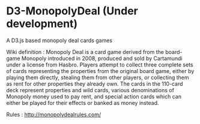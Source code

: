 # D3-MonopolyDeal (Under development)
A D3.js based monopoly deal cards games

Wiki definition : Monopoly Deal is a card game derived from the board-game Monopoly introduced in 2008, produced and sold by Cartamundi under a license from Hasbro. Players attempt to collect three complete sets of cards representing the properties from the original board game, either by playing them directly, stealing them from other players, or collecting them as rent for other properties they already own. The cards in the 110-card deck represent properties and wild cards, various denominations of Monopoly money used to pay rent, and special action cards which can either be played for their effects or banked as money instead. 

Rules : http://monopolydealrules.com/
